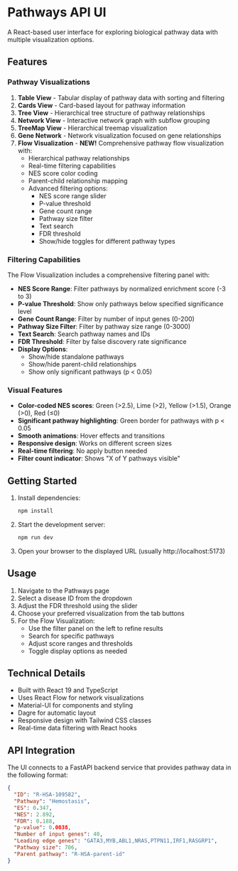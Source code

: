 # Pathways API UI

A React-based user interface for exploring biological pathway data with multiple visualization options.

## Features

### Pathway Visualizations

1. **Table View** - Tabular display of pathway data with sorting and filtering
2. **Cards View** - Card-based layout for pathway information
3. **Tree View** - Hierarchical tree structure of pathway relationships
4. **Network View** - Interactive network graph with subflow grouping
5. **TreeMap View** - Hierarchical treemap visualization
6. **Gene Network** - Network visualization focused on gene relationships
7. **Flow Visualization** - **NEW!** Comprehensive pathway flow visualization with:
   - Hierarchical pathway relationships
   - Real-time filtering capabilities
   - NES score color coding
   - Parent-child relationship mapping
   - Advanced filtering options:
     - NES score range slider
     - P-value threshold
     - Gene count range
     - Pathway size filter
     - Text search
     - FDR threshold
     - Show/hide toggles for different pathway types

### Filtering Capabilities

The Flow Visualization includes a comprehensive filtering panel with:

- **NES Score Range**: Filter pathways by normalized enrichment score (-3 to 3)
- **P-value Threshold**: Show only pathways below specified significance level
- **Gene Count Range**: Filter by number of input genes (0-200)
- **Pathway Size Filter**: Filter by pathway size range (0-3000)
- **Text Search**: Search pathway names and IDs
- **FDR Threshold**: Filter by false discovery rate significance
- **Display Options**:
  - Show/hide standalone pathways
  - Show/hide parent-child relationships
  - Show only significant pathways (p < 0.05)

### Visual Features

- **Color-coded NES scores**: Green (>2.5), Lime (>2), Yellow (>1.5), Orange (>0), Red (≤0)
- **Significant pathway highlighting**: Green border for pathways with p < 0.05
- **Smooth animations**: Hover effects and transitions
- **Responsive design**: Works on different screen sizes
- **Real-time filtering**: No apply button needed
- **Filter count indicator**: Shows "X of Y pathways visible"

## Getting Started

1. Install dependencies:
   ```bash
   npm install
   ```

2. Start the development server:
   ```bash
   npm run dev
   ```

3. Open your browser to the displayed URL (usually http://localhost:5173)

## Usage

1. Navigate to the Pathways page
2. Select a disease ID from the dropdown
3. Adjust the FDR threshold using the slider
4. Choose your preferred visualization from the tab buttons
5. For the Flow Visualization:
   - Use the filter panel on the left to refine results
   - Search for specific pathways
   - Adjust score ranges and thresholds
   - Toggle display options as needed

## Technical Details

- Built with React 19 and TypeScript
- Uses React Flow for network visualizations
- Material-UI for components and styling
- Dagre for automatic layout
- Responsive design with Tailwind CSS classes
- Real-time data filtering with React hooks

## API Integration

The UI connects to a FastAPI backend service that provides pathway data in the following format:

```json
{
  "ID": "R-HSA-109582",
  "Pathway": "Hemostasis",
  "ES": 0.347,
  "NES": 2.892,
  "FDR": 0.188,
  "p-value": 0.0038,
  "Number of input genes": 40,
  "Leading edge genes": "GATA3,MYB,ABL1,NRAS,PTPN11,IRF1,RASGRP1",
  "Pathway size": 706,
  "Parent pathway": "R-HSA-parent-id"
}
```
